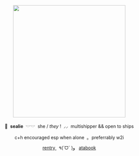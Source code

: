 <p align="center">
    <img src="https://file.garden/Z1OpYh3OMHUM4tMG/DRS_-_Teruteru_Hanamura_W_Rank_Card_01.webp" width="350" height="350" />    
</p>

<p align="center">
    🦭 ‎ <b>sealie</b> ‎ 𓎟𓎟 ‎ she / <i>they</i> ! ‎ ⸝⸝ ‎ multishipper && open to ships
</p>
<p align="center">
    c+h encouraged esp when alone ‎ ｡ ‎ preferrably w2i
</p>
<p align="center">
<a align="center" href="https://rentry.co/ultimatec00k"> rentry </a> ‎ ‎ ٩(ˊᗜˋ )و ‎ ‎ <a align="center" href="https://destinationdespair.atabook.org/"> atabook </a>
</p>
